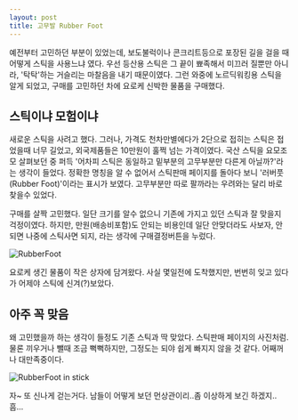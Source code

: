 ```yaml
---
layout: post
title: 고무발 Rubber Foot
---
```


예전부터 고민하던 부분이 있었는데, 보도불럭이나 콘크리트등으로 포장된 길을 걸을 때 어떻게 스틱을 사용느냐 였다. 우선 등산용 스틱은 그 끝이 뾰족해서 미끄러 질뿐만 아니라, '탁탁'하는 거슬리는 마찰음을 내기 때문이였다. 그런 와중에 노르딕워킹용 스틱을 알게 되었고, 구매를 고민하던 차에 요로케 신박한 물품을 구매했다.

## 스틱이냐 모험이냐 <i class="fa fa-adjust" aria-hidden="true"></i>

새로운 스틱을 사려고 했다. 그러나, 가격도 천차만별에다가 2단으로 접히는 스틱은 접었을때 너무 길었고, 외국제품들은 10만원이 훌쩍 넘는 가격이였다. 국산 스틱을 요모조모 살펴보던 중 퍼득 '어차피 스틱은 동일하고 밑부분의 고무부분만 다른게 아닐까?'라는 생각이 들었다. 정확한 명칭을 알 수 없어서 스틱판매 페이지를 돌아다 보니 '러버풋(Rubber Foot)'이라는 표시가 보였다. 고무부분만 따로 팔까라는 우려와는 달리 바로 찾을수 있었다. 

구매를 살짝 고민했다. 일단 크기를 알수 없으니 기존에 가지고 있던 스틱과 잘 맞을지 걱정이였다. 하지만, 만원(배송비포함)도 안되는 비용인데 일단 안맞더라도 사보자, 안되면 나중에 스틱사면 되지, 라는 생각에 구매결정버튼을 누렀다.

<div class="images">
	<img src="{{ site.baseurl }}/images/rubberfoot/IMG_0993.JPG" alt="RubberFoot" />
</div>

요로케 생긴 물품이 작은 상자에 담겨왔다. 사실 몇일전에 도착했지만, 번번히 잊고 있다가 어제야 스틱에 신겨(?)보았다.

## 아주 꼭 맞음 <i class="fa fa-check" aria-hidden="true"></i>

왜 고민했을까 하는 생각이 들정도 기존 스틱과 딱 맞았다. 스틱판매 페이지의 사진처럼. 물론 끼우거나 뺄때 조금 뻑뻑하지만, 그정도는 되야 쉽게 빠지지 않을 것 같다. 어째꺼나 대만족중이다. 

<div class="images">
	<img src="{{ site.baseurl }}/images/rubberfoot/IMG_1011.JPG" alt="RubberFoot in stick" />
</div>

자~ 또 신나게 걷는거다. 남들이 어떻게 보던 먼상관이리..좀 이상하게 보긴 하겠지..흠...